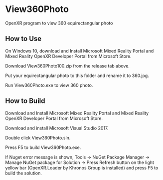 ﻿# View360Photo
OpenXR program to view 360 equirectangular photo

## How to Use

On Windows 10, download and Install Microsoft Mixed Reality Portal and Mixed Reality OpenXR Developer Portal from Microsoft Store.

Download View360Photo100.zip from the release tab above.

Put your equirectangular photo to this folder and rename it to 360.jpg.

Run View360Photo.exe to view 360 photo.

## How to Build

Download and Install Microsoft Mixed Reality Portal and Mixed Reality OpenXR Developer Portal from Microsoft Store.

Download and install Microsoft Visual Studio 2017.

Double click View360Photo.sln.

Press F5 to build View360Photo.exe.

If Nuget error message is shown, Tools → NuGet Package Manager → Manage NuGet package for Solution → Press Refresh button on the light yellow bar
(OpenXR.Loader by Khronos Group is installed) and press F5 to build the solution.





